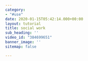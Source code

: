 ```yaml
---
category:
- "#use"
date: 2020-01-15T05:42:14.000+00:00
layout: tutorial
title: social work
sub_heading: ''
video_id: "384699651"
banner_image: ''
sitemap: false

---
```

